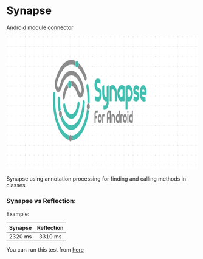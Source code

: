 # Synapse
Android module connector

<img height="350" src="./repo_files/logo.png"/>

Synapse using annotation processing for finding and calling methods in classes.

### Synapse vs Reflection:

Example:

| Synapse | Reflection |
|---------|:---------:|
 2320 ms  | 3310 ms |
 
 You can run this test from <a href="./app/src/test/java/com/synapse/TestReflectionVsSynapse.java">here</a>